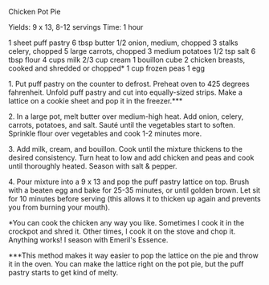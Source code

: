 
Chicken Pot Pie

Yields: 9 x 13, 8-12 servings
Time: 1 hour

1 sheet puff pastry
6 tbsp butter
1/2 onion, medium, chopped
3 stalks celery, chopped
5 large carrots, chopped
3 medium potatoes
1/2 tsp salt
6 tbsp flour
4 cups milk
2/3 cup cream
1 bouillon cube
2 chicken breasts, cooked and shredded or chopped\*
1 cup frozen peas
1 egg


1\. Put puff pastry on the counter to defrost. Preheat oven to 425 degrees fahrenheit. Unfold puff pastry and cut into equally-sized strips. Make a lattice on a cookie sheet and pop it in the freezer.\*\*\*

2\. In a large pot, melt butter over medium-high heat. Add onion, celery, carrots, potatoes, and salt. Sauté until the vegetables start to soften. Sprinkle flour over vegetables and cook 1-2 minutes more.

3\. Add milk, cream, and bouillon. Cook until the mixture thickens to the desired consistency. Turn heat to low and add chicken and peas and cook until thoroughly heated. Season with salt & pepper.

4\. Pour mixture into a 9 x 13 and pop the puff pastry lattice on top. Brush with a beaten egg and bake for 25-35 minutes, or until golden brown. Let sit for 10 minutes before serving (this allows it to thicken up again and prevents you from burning your mouth).


\*You can cook the chicken any way you like. Sometimes I cook it in the crockpot and shred it. Other times, I cook it on the stove and chop it. Anything works! I season with Emeril's Essence.

\*\*\*This method makes it way easier to pop the lattice on the pie and throw it in the oven. You can make the lattice right on the pot pie, but the puff pastry starts to get kind of melty.
